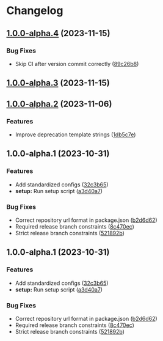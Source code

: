 # Changelog

## [1.0.0-alpha.4](https://github.com/RobHameetman/semantic-release-config/compare/1.0.0-alpha.3...1.0.0-alpha.4) (2023-11-15)


### Bug Fixes

* Skip CI after version commit correctly ([89c26b8](https://github.com/RobHameetman/semantic-release-config/commit/89c26b807fd25c0ae79afee07c3fbc9b346cdb59))

## [1.0.0-alpha.3](https://github.com/RobHameetman/semantic-release-config/compare/1.0.0-alpha.2...1.0.0-alpha.3) (2023-11-15)

## [1.0.0-alpha.2](https://github.com/RobHameetman/semantic-release-config/compare/1.0.0-alpha.1...1.0.0-alpha.2) (2023-11-06)


### Features

* Improve deprecation template strings ([1db5c7e](https://github.com/RobHameetman/semantic-release-config/commit/1db5c7e508a62063d78ce220b6ed0842cd208259))

## 1.0.0-alpha.1 (2023-10-31)


### Features

* Add standardized configs ([32c3b65](https://github.com/RobHameetman/semantic-release-config/commit/32c3b6511643f009f96307e0e036dec58d62f1c9))
* **setup:** Run setup script ([a3d40a7](https://github.com/RobHameetman/semantic-release-config/commit/a3d40a79850926144ba1e2c93676c97fab815b3a))


### Bug Fixes

* Correct repository url format in package.json ([b2d6d62](https://github.com/RobHameetman/semantic-release-config/commit/b2d6d62f356808eaf6fc63a99c8bed5c2daa2705))
* Required release branch constraints ([8c470ec](https://github.com/RobHameetman/semantic-release-config/commit/8c470ecc781207ea1341bb8c5f728c0a015861be))
* Strict release branch constraints ([521892b](https://github.com/RobHameetman/semantic-release-config/commit/521892bbbb649ac4079c1f44cb38cf6d6d2dd12a))

## 1.0.0-alpha.1 (2023-10-31)


### Features

* Add standardized configs ([32c3b65](https://github.com/RobHameetman/semantic-release-config/commit/32c3b6511643f009f96307e0e036dec58d62f1c9))
* **setup:** Run setup script ([a3d40a7](https://github.com/RobHameetman/semantic-release-config/commit/a3d40a79850926144ba1e2c93676c97fab815b3a))


### Bug Fixes

* Correct repository url format in package.json ([b2d6d62](https://github.com/RobHameetman/semantic-release-config/commit/b2d6d62f356808eaf6fc63a99c8bed5c2daa2705))
* Required release branch constraints ([8c470ec](https://github.com/RobHameetman/semantic-release-config/commit/8c470ecc781207ea1341bb8c5f728c0a015861be))
* Strict release branch constraints ([521892b](https://github.com/RobHameetman/semantic-release-config/commit/521892bbbb649ac4079c1f44cb38cf6d6d2dd12a))
